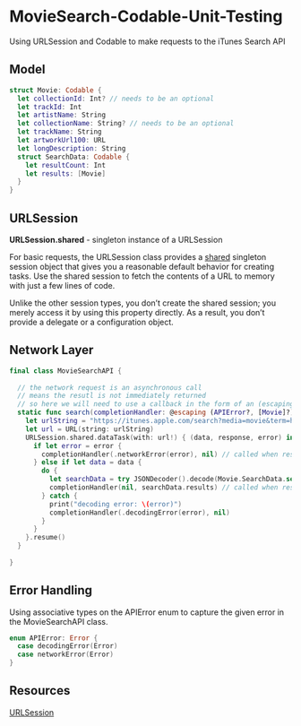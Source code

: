 # MovieSearch-Codable-Unit-Testing
Using URLSession and Codable to make requests to the iTunes Search API

## Model 

```swift 
struct Movie: Codable {
  let collectionId: Int? // needs to be an optional
  let trackId: Int
  let artistName: String
  let collectionName: String? // needs to be an optional
  let trackName: String
  let artworkUrl100: URL
  let longDescription: String
  struct SearchData: Codable {
    let resultCount: Int
    let results: [Movie]
  }
}
```

## URLSession 

**URLSession.shared** - singleton instance of a URLSession  

For basic requests, the URLSession class provides a [shared](https://developer.apple.com/documentation/foundation/urlsession/1409000-shared) singleton session object that gives you a reasonable default behavior for creating tasks. Use the shared session to fetch the contents of a URL to memory with just a few lines of code.

Unlike the other session types, you don’t create the shared session; you merely access it by using this property directly. As a result, you don’t provide a delegate or a configuration object.

## Network Layer 

```swift 
final class MovieSearchAPI {
  
  // the network request is an asynchronous call
  // means the resutl is not immediately returned
  // so here we will need to use a callback in the form of an (escaping closure) to return the response is returned from the request
  static func search(completionHandler: @escaping (APIError?, [Movie]?) -> Void)  {
    let urlString = "https://itunes.apple.com/search?media=movie&term=holiday&limit=100"
    let url = URL(string: urlString)
    URLSession.shared.dataTask(with: url!) { (data, response, error) in
      if let error = error {
        completionHandler(.networkError(error), nil) // called when response is returned
      } else if let data = data {
        do {
          let searchData = try JSONDecoder().decode(Movie.SearchData.self, from: data)
          completionHandler(nil, searchData.results) // called when response is returned
        } catch {
          print("decoding error: \(error)")
          completionHandler(.decodingError(error), nil)
        }
      }
    }.resume()
  }
  
}
```

## Error Handling 

Using associative types on the APIError enum to capture the given error in the MovieSearchAPI class. 

```swift
enum APIError: Error {
  case decodingError(Error)
  case networkError(Error)
}
```

## Resources 

[URLSession](https://developer.apple.com/documentation/foundation/urlsession)

